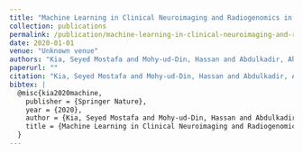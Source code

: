 ```yaml
---
title: "Machine Learning in Clinical Neuroimaging and Radiogenomics in Neuro-oncology: Third International Workshop, MLCN 2020, and Second International Workshop, RNO-AI 2020, Held in Conjunction with MICCAI 2020, Lima, Peru, October 4--8, 2020, Proceedings"
collection: publications
permalink: /publication/machine-learning-in-clinical-neuroimaging-and-radiogenomics-in-neuro-oncology-th
date: 2020-01-01
venue: "Unknown venue"
authors: "Kia, Seyed Mostafa and Mohy-ud-Din, Hassan and Abdulkadir, Ahmed and Bass, Cher and Habes, Mohamad and Rondina, Jane Maryam and Tax, Chantal and Wang, Hongzhi and Wolfers, Thomas and Rathore, Saima and others"
paperurl: ""
citation: "Kia, Seyed Mostafa and Mohy-ud-Din, Hassan and Abdulkadir, Ahmed and Bass, Cher and Habes, Mohamad and Rondina, Jane Maryam and Tax, Chantal and Wang, Hongzhi and Wolfers, Thomas and Rathore, Saima and others (2020). Machine Learning in Clinical Neuroimaging and Radiogenomics in Neuro-oncology: Third International Workshop, MLCN 2020, and Second International Workshop, RNO-AI 2020, Held in Conjunction with MICCAI 2020, Lima, Peru, October 4--8, 2020, Proceedings. Unknown venue."
bibtex: |
  @misc{kia2020machine,
    publisher = {Springer Nature},
    year = {2020},
    author = {Kia, Seyed Mostafa and Mohy-ud-Din, Hassan and Abdulkadir, Ahmed and Bass, Cher and Habes, Mohamad and Rondina, Jane Maryam and Tax, Chantal and Wang, Hongzhi and Wolfers, Thomas and Rathore, Saima and others},
    title = {Machine Learning in Clinical Neuroimaging and Radiogenomics in Neuro-oncology: Third International Workshop, MLCN 2020, and Second International Workshop, RNO-AI 2020, Held in Conjunction with MICCAI 2020, Lima, Peru, October 4--8, 2020, Proceedings},
  }
---
```

